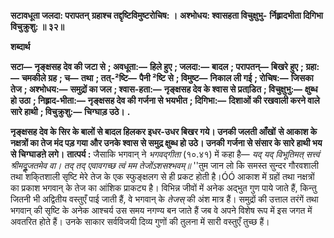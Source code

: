 **सटावधूता जलदा: परापतन्** **ग्रहाश्च तद्दृष्टिविमुष्टरोचिष: ।** **अश्भोधय: श्वासहता विचुक्षुभु-** **र्निह्र्रादभीता दिगिभा विचुक्रुशु: ॥ ३२॥** 

**शब्दार्थ** 

**सटा—** **नृङ्क्षसह देव की जटा से** **; अवधूता:—** **हिले हुए** **; जलदा:—** **बादल** **; परापतन्—** **बिखरे हुए** **; ग्रहा:—** **चमकीले ग्रह** **; च—** **तथा** **; तत्-²ष्टि—** **पैनी ²ष्टि से** **; विमुष्ट—** **निकाल ली गई** **; रोचिष:—** **जिसका तेज** **; अश्भोधय:—** **समुद्रों का जल** **; श्वास-हता:—** **नृङ्क्षसह देव के श्वास से प्रताडि़त** **; विचुक्षुभु:—** **क्षुब्ध हो उठा** **; निह्र्राद-भीता:—** **नृङ्क्षसह देव की गर्जना से भयभीत** **; दिगिभा:—** **दिशाओं की रखवाली करने वाले सारे हाथी** **; विचुक्रुशु:—** **चिग्घाड़ उठे।** **.** 

**नृङ्क्षसह देव के सिर के बालों से बादल हिलकर इधर-उधर बिखर गये। उनकी जलती आँखों** **से आकाश के नक्षत्रों का तेज मंद पड़ गया और उनके श्वास से समुद्र क्षुब्ध हो उठे। उनकी** **गर्जना से संसार के सारे हाथी भय से चिग्घाडऩे लगे।** **तात्पर्य :** जैसाकि भगवान् ने *भगवद्गीता* (१०.४१) में कहा है— *यद् यद् विभूतिमत् सत्त्वं श्रीमदूॢजतमेव वा।* *तद् तद् एवावगच्छ त्वं मम तेजोंऽशसश्भवम्॥* ''तुम जान लो कि समस्त सुन्दर गौरवशाली तथा शकि्तशाली सृष्टि मेरे तेज के एक स्फुङ्क्षलग से ही प्रकट होती है।ÓÓ आकाश में ग्रहों तथा नक्षत्रों का प्रकाश भगवान् के तेज का आंशिक प्राकट्य है। विभिन्न जीवों में अनेक अद्भुत गुण पाये जाते हैं, किन्तु जितनी भी अद्वितीय वस्तुएँ पाई जाती हैं, वे भगवान् के *तेजस्* की अंश मात्र हैं। समुद्रों की उत्ताल तरंगें तथा भगवान् की सृष्टि के अनेक आश्चर्य उस समय नगण्य बन जाते हैं जब वे अपने विशेष रूप में इस जगत में अवतरित होते हैं। उनके साकार सर्वविजयी दिव्य गुणों की तुलना में सारी वस्तुएँ तुच्छ हैं।  